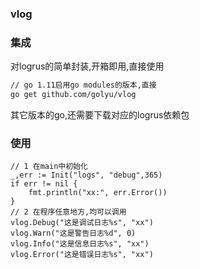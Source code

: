 ### vlog

### 集成
对logrus的简单封装,开箱即用,直接使用
```bash
// go 1.11启用go modules的版本,直接
go get github.com/golyu/vlog
```
其它版本的go,还需要下载对应的logrus依赖包

### 使用
```
// 1 在main中初始化
_,err := Init("logs", "debug",365)
if err != nil {
	fmt.println("xx:", err.Error())
}
// 2 在程序任意地方,均可以调用
vlog.Debug("这是调试日志%s", "xx")
vlog.Warn("这是警告日志%d", 0)
vlog.Info("这是信息日志%s", "xx")
vlog.Error("这是错误日志%s", "xx")
```